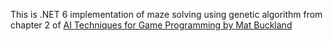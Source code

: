 ﻿This is .NET 6 implementation of maze solving using genetic algorithm from chapter 2 of [AI Techniques for Game Programming by Mat Buckland](https://www.amazon.com/Techniques-Programming-Premier-Press-Development/dp/193184108X)
